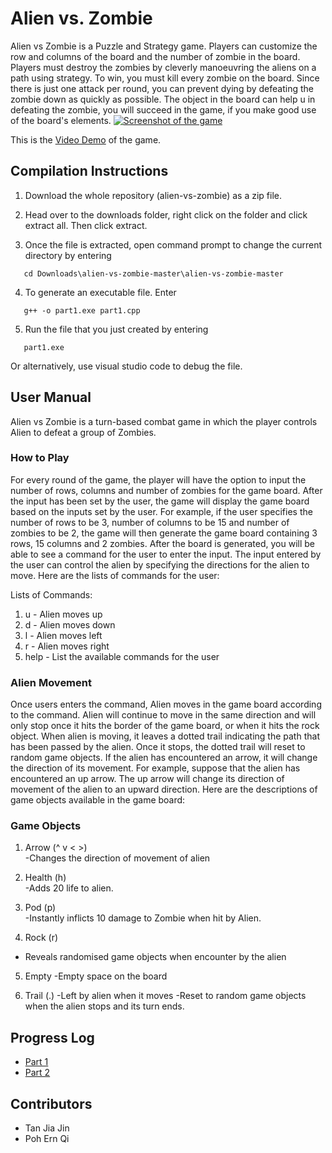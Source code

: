 # Alien vs. Zombie

Alien vs Zombie is a Puzzle and Strategy game. Players can customize the row and columns of the board and the number of zombie in the board. Players must destroy the zombies by cleverly manoeuvring the aliens on a path using strategy. To win, you must kill every zombie on the board. Since there is just one attack per round, you can prevent dying by defeating the zombie down as quickly as possible. The object in the board can help u in defeating the zombie, you will succeed in the game, if you make good use of the board's elements.
[![Screenshot of the game](https://user-images.githubusercontent.com/124123504/216048856-d8b64ce4-6a4a-4f18-bc16-ba2e916726d7.jpg)](https://imgur.com/a/48M7d1N)


This is the [Video Demo](https://youtu.be/96-Bz1h0nlc) of the game.




## Compilation Instructions

1. Download the whole repository (alien-vs-zombie) as a zip file.


2. Head over to the downloads folder, right click on the folder and click extract all. Then click extract.


3. Once the file is extracted, open command prompt to change the current directory by entering 

```
   cd Downloads\alien-vs-zombie-master\alien-vs-zombie-master 
```

4. To generate an executable file. Enter 

```
   g++ -o part1.exe part1.cpp
```   

5. Run the file that you just created by entering

```
   part1.exe
```

   Or alternatively, use visual studio code to debug the file.


## User Manual
Alien vs Zombie is a turn-based combat game in which the player controls Alien to defeat a group of Zombies. 


### How to Play

For every round of the game, the player will have the option to input the number of rows, columns and number of zombies for the game board.  After the input has been set by the user, the game will display the game board based on the inputs set by the user. For example, if the user specifies the number of rows to be 3, number of columns to be 15 and number of zombies to be 2, the game will then generate the game board containing 3 rows, 15 columns and 2 zombies. After the board is generated, you will be able to see a command for the user to enter the input. The input entered by the user can control the alien by specifying the directions for the alien to move. Here are the lists of commands for the user:


Lists of Commands:


1. u                           - Alien moves up
2. d                          - Alien moves down
3. l                           - Alien moves left
4. r                         - Alien moves right
5. help                          - List the available commands for the user




### Alien Movement


Once users enters the command, Alien moves in the game board according to the command. Alien will continue to move in the same direction and will only stop once it hits the border of the game board, or when it hits the rock object.  When alien is moving, it leaves a dotted trail indicating the path that has been passed by the alien. Once it stops, the dotted trail will reset to random game objects. If the alien has encountered an arrow, it will change the direction of its movement. For example, suppose that the alien has encountered an up arrow. The up arrow will change its direction of movement of the alien to an upward direction.  Here are the descriptions of game objects available in the game board:




### Game Objects


1. Arrow (^  v  <  >)    
 -Changes the direction of movement of alien


2. Health (h)               
 -Adds 20 life to alien.


3. Pod (p)               
 -Instantly inflicts 10 damage to Zombie when hit by Alien.


4. Rock (r)                  
 - Reveals randomised game objects when encounter by the alien


5. Empty 
-Empty space on the board


6. Trail (.) 
-Left by alien when it moves
-Reset to random game objects when the alien stops and its turn ends.




## Progress Log
- [Part 1](PART1.md)
- [Part 2](PART2.md)


## Contributors
- Tan Jia Jin
- Poh Ern Qi
